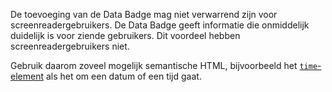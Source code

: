 De toevoeging van de Data Badge mag niet verwarrend zijn voor screenreadergebruikers. De Data Badge geeft informatie die onmiddelijk duidelijk is voor ziende gebruikers. Dit voordeel hebben screenreadergebruikers niet.

Gebruik daarom zoveel mogelijk semantische HTML, bijvoorbeeld het [`time`-element]([url](https://developer.mozilla.org/en-US/docs/Web/HTML/Element/time)) als het om een datum of een tijd gaat.
